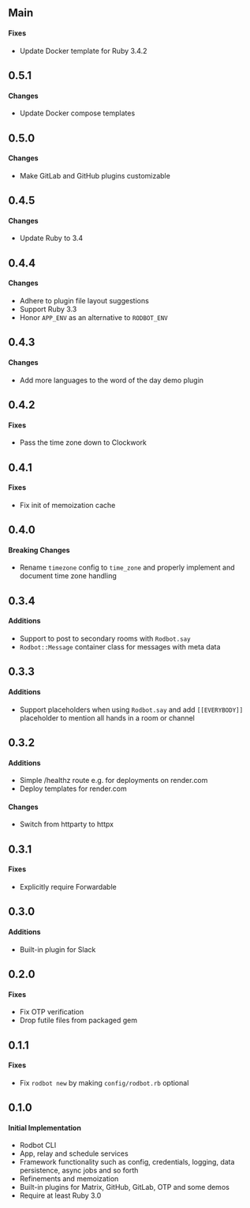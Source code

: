 ## Main

#### Fixes
* Update Docker template for Ruby 3.4.2

## 0.5.1

#### Changes
* Update Docker compose templates

## 0.5.0

#### Changes
* Make GitLab and GitHub plugins customizable

## 0.4.5

#### Changes
* Update Ruby to 3.4

## 0.4.4

#### Changes
* Adhere to plugin file layout suggestions
* Support Ruby 3.3
* Honor `APP_ENV` as an alternative to `RODBOT_ENV`

## 0.4.3

#### Changes
* Add more languages to the word of the day demo plugin

## 0.4.2

#### Fixes
* Pass the time zone down to Clockwork

## 0.4.1

#### Fixes
* Fix init of memoization cache

## 0.4.0

#### Breaking Changes
* Rename `timezone` config to `time_zone` and properly implement and document
  time zone handling

## 0.3.4

#### Additions
* Support to post to secondary rooms with `Rodbot.say`
* `Rodbot::Message` container class for messages with meta data

## 0.3.3

#### Additions
* Support placeholders when using `Rodbot.say` and add `[[EVERYBODY]]`
  placeholder to mention all hands in a room or channel

## 0.3.2

#### Additions
* Simple /healthz route e.g. for deployments on render.com
* Deploy templates for render.com

#### Changes
* Switch from httparty to httpx

## 0.3.1

#### Fixes
* Explicitly require Forwardable

## 0.3.0

#### Additions
* Built-in plugin for Slack

## 0.2.0

#### Fixes
* Fix OTP verification
* Drop futile files from packaged gem

## 0.1.1

#### Fixes
* Fix `rodbot new` by making `config/rodbot.rb` optional

## 0.1.0

#### Initial Implementation
* Rodbot CLI
* App, relay and schedule services
* Framework functionality such as config, credentials, logging, data
  persistence, async jobs and so forth
* Refinements and memoization
* Built-in plugins for Matrix, GitHub, GitLab, OTP and some demos
* Require at least Ruby 3.0
